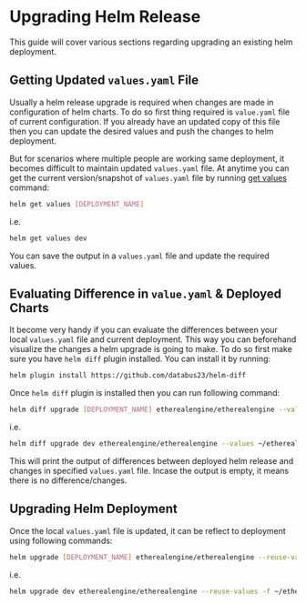 # Upgrading Helm Release

This guide will cover various sections regarding upgrading an existing helm deployment.

## Getting Updated `values.yaml` File

Usually a helm release upgrade is required when changes are made in configuration of helm charts. To do so first thing required is `value.yaml` file of current configuration. If you already have an updated copy of this file then you can update the desired values and push the changes to helm deployment.

But for scenarios where multiple people are working same deployment, it becomes difficult to maintain updated `values.yaml` file. At anytime you can get the current version/snapshot of `values.yaml` file by running [get values](https://helm.sh/docs/helm/helm_get_values/) command:

```bash
helm get values [DEPLOYMENT_NAME]
```

i.e.

```bash
helm get values dev
```

You can save the output in a `values.yaml` file and update the required values.

## Evaluating Difference in `value.yaml` & Deployed Charts

It become very handy if you can evaluate the differences between your local `values.yaml` file and current deployment. This way you can beforehand visualize the changes a helm upgrade is going to make. To do so first make sure you have `helm diff` plugin installed. You can install it by running:

```bash
helm plugin install https://github.com/databus23/helm-diff
```

Once `helm diff` plugin is installed then you can run following command:

```bash
helm diff upgrade [DEPLOYMENT_NAME] etherealengine/etherealengine --values [PATH_TO_VALUES_YAML]
```

i.e.

```bash
helm diff upgrade dev etherealengine/etherealengine --values ~/etherealengine-ops/values/dev.ethereal.values.yaml
```

This will print the output of differences between deployed helm release and changes in specified `values.yaml` file. Incase the output is empty, it means there is no difference/changes.

## Upgrading Helm Deployment

Once the local `values.yaml` file is updated, it can be reflect to deployment using following commands:

```bash
helm upgrade [DEPLOYMENT_NAME] etherealengine/etherealengine --reuse-values -f [PATH_TO_VALUES_YAML]
```

i.e.

```bash
helm upgrade dev etherealengine/etherealengine --reuse-values -f ~/etherealengine-ops/values/dev.ethereal.values.yaml
```
